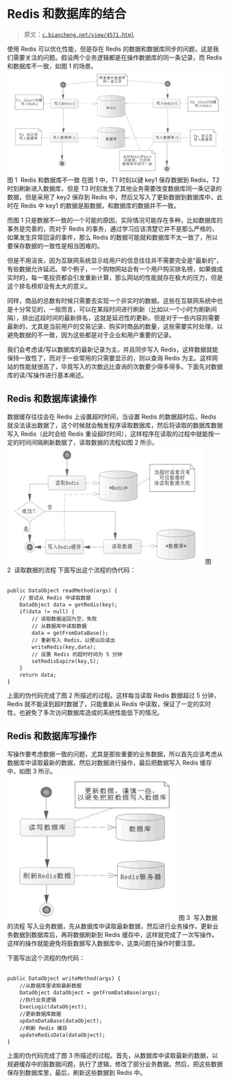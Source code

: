 # Redis 和数据库的结合

> 原文：[`c.biancheng.net/view/4571.html`](http://c.biancheng.net/view/4571.html)

使用 Redis 可以优化性能，但是存在 Redis 的数据和数据库同步的问题，这是我们需要关注的问题。假设两个业务逻辑都是在操作数据库的同一条记录，而 Redis 和数据库不一致，如图 1 的场景。
![Redis 和数据库不一致](img/be798cc1e52234e3966f39746afbc364.png)
图 1  Redis 和数据库不一致
在图 1 中，T1 时刻以键 key1 保存数据到 Redis，T2 时刻刷新进入数据库，但是 T3 时刻发生了其他业务需要改变数据库同一条记录的数据，但是采用了 key2 保存到 Redis 中，然后又写入了更新数据到数据库中，此时在 Redis 中 key1 的数据是脏数据，和数据库的数据并不一致。

而图 1 只是数据不一致的一个可能的原因，实际情况可能存在多种，比如数据库的事务是完善的，而对于 Redis 的事务，通过学习应该清楚它并不是那么严格的，如果发生异常回滚的事件，那么 Redis 的数据可能就和数据库不太一致了，所以要保存数据的一致性是相当困难的。

但是不用沮丧，因为互联网系统显示给用户的信息往往并不需要完全是“最新的”，有些数据允许延迟。举个例子，一个购物网站会有一个用户购买排名榜，如果做成实时的，每一笔投资都会引发重新计算，那么网站的性能就存在极大的压力，但是这个排名榜却没有太大的意义。

同样，商品的总数有时候只需要去实现一个非实时的数据。这些在互联网系统中也是十分常见的，一般而言，可以在某段时间进行刷新（比如以一个小时为刷新间隔），排出这段时间的最新排名，这就是延迟性的更新。但是对于一些内容则需要最新的，尤其是当前用户的交易记录、购买时商品的数量，这些需要实时处理，以避免数据的不一致，因为这些都是对于企业和用户重要的记录。

我们会考虑读/写以数据库的最新记录为主，并且同步写入 Redis，这样数据就能保持一致性了，而对于一些常用的只需要显示的，则以查询 Redis 为主。这样网站的性能就很高了，毕竟写入的次数远比查询的次数要少得多得多。下面先对数据库的读/写操作进行基本阐述。

## Redis 和数据库读操作

数据缓存往往会在 Redis 上设置超时时间，当设置 Redis 的数据超时后，Redis 就没法读出数据了，这个时候就会触发程序读取数据库，然后将读取的数据库数据写入 Redis（此时会给 Redis 重设超时时间），这样程序在读取的过程中就能按一定的时间间隔刷新数据了，读取数据的流程如图 2 所示。
![读取数据的流程](img/3621079fa2c20737834712d00f8721a1.png)
图 2  读取数据的流程
下面写出这个流程的伪代码：

```

public DataObject readMethod(args) {
    // 尝试从 Redis 中读取数据
    DataObject data = getRedis(key);
    if(data != null) {
        // 读取数据返回为空，失败
        // 从数据库中读取数据
        data = getFromDataBase();
        // 重新写入 Redis，以便以后读出
        writeRedis(key,data);
        // 设置 Redis 的超时时间为 5 分钟
        setRedisExpire(key,5);
    }
    return data;
}
```

上面的伪代码完成了图 2 所描述的过程。这样每当读取 Redis 数据超过 5 分钟，Redis 就不能读到超时数据了，只能重新从 Redis 中读取，保证了一定的实时性，也避免了多次访问数据库造成的系统性能低下的情况。

## Redis 和数据库写操作

写操作要考虑数据一致的问题，尤其是那些重要的业务数据，所以首先应该考虑从数据库中读取最新的数据，然后对数据进行操作，最后把数据写入 Redis 缓存中，如图 3 所示。![写入数据的流程](img/65f6fd89daffefdcf147ffcb1bbdcfc6.png)
图 3  写入数据的流程
写入业务数据，先从数据库中读取最新数据，然后进行业务操作，更新业务数据到数据库后，再将数据刷新到 Redis 缓存中，这样就完成了一次写操作。这样的操作就能避免将脏数据写入数据库中，这类问题在操作时要注意。

下面写出这个流程的伪代码：

```

public DataObject writeMethod(args) {
    //从数据库里读取最新数据
    DataObject dataObject = getFromDataBase(args);
    //执行业务逻辑
    ExecLogic(dataObject);
    //更新数据库数据
    updateDataBase(dataObject);
    //刷新 Redis 缓存
    updateRedisData(dataObject);
}
```

上面的伪代码完成了图 3 所描述的过程。首先，从数据库中读取最新的数据，以规避缓存中的脏数据问题，执行了逻辑，修改了部分业务数据。然后，把这些数据保存到数据库里，最后，刷新这些数据到 Redis 中。